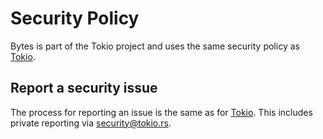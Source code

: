 # Security Policy

Bytes is part of the Tokio project and uses the same security policy as [Tokio][tokio-security].

## Report a security issue

The process for reporting an issue is the same as for [Tokio][tokio-security]. This includes private reporting via security@tokio.rs.

[tokio-security]: https://github.com/tokio-rs/tokio/security/policy
